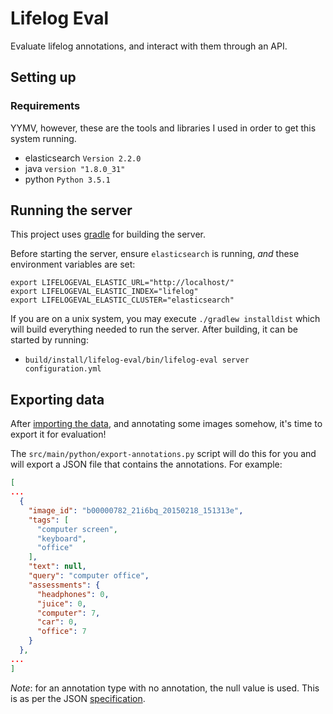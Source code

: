 # Lifelog Eval

Evaluate lifelog annotations, and interact with them through an API.

## Setting up

### Requirements

YYMV, however, these are the tools and libraries I used in order to get
this system running.

 - elasticsearch `Version 2.2.0`
 - java `version "1.8.0_31"`
 - python `Python 3.5.1`

## Running the server

This project uses [gradle](https://gradle.org/) for building the server.

Before starting the server, ensure `elasticsearch` is running, _and_ 
these environment variables are set:

```
export LIFELOGEVAL_ELASTIC_URL="http://localhost/"
export LIFELOGEVAL_ELASTIC_INDEX="lifelog"
export LIFELOGEVAL_ELASTIC_CLUSTER="elasticsearch"
```

If you are on a unix system, you may execute `./gradlew installdist` 
which will build everything needed to run the server. After building, 
it can be started by running:

 - `build/install/lifelog-eval/bin/lifelog-eval server configuration.yml`

## Exporting data

After [importing the data](https://github.com/hscells/lifelog-sampling#importing-the-data),
and annotating some images somehow, it's time to export it for 
evaluation!

The `src/main/python/export-annotations.py` script will do this for you
and will export a JSON file that contains the annotations. For example:

```json
[
...
  {
    "image_id": "b00000782_21i6bq_20150218_151313e",
    "tags": [
      "computer screen",
      "keyboard",
      "office"
    ],
    "text": null,
    "query": "computer office",
    "assessments": {
      "headphones": 0,
      "juice": 0,
      "computer": 7,
      "car": 0,
      "office": 7
    }
  },
...
]
```

_Note_: for an annotation type with no annotation, the null value is
used. This is as per the JSON [specification](http://www.json.org/).